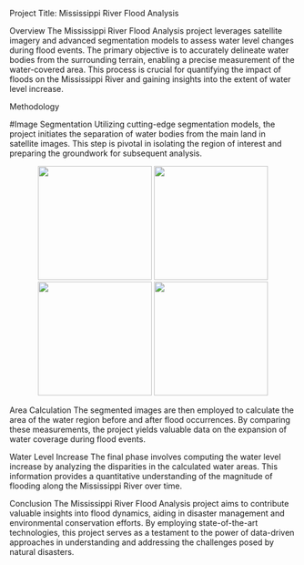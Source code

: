 Project Title: Mississippi River Flood Analysis

Overview
The Mississippi River Flood Analysis project leverages satellite imagery and advanced segmentation models to assess water level changes during flood events. The primary objective is to accurately delineate water bodies from the surrounding terrain, enabling a precise measurement of the water-covered area. This process is crucial for quantifying the impact of floods on the Mississippi River and gaining insights into the extent of water level increase.

Methodology

#Image Segmentation
Utilizing cutting-edge segmentation models, the project initiates the separation of water bodies from the main land in satellite images. This step is pivotal in isolating the region of interest and preparing the groundwork for subsequent analysis.

<p align="center">
<img width="200" height="200" src="https://github.com/shivanshsinghal-22/shivanshsinghal-22/assets/134637978/492137f4-417e-410c-900d-df0a1ff191e7">
<img width="200" height="200" src="https://github.com/shivanshsinghal-22/shivanshsinghal-22/assets/134637978/ef8f849a-a880-4a18-b4f4-191cd20faba2">
<img width="200" height="200" src="https://github.com/shivanshsinghal-22/shivanshsinghal-22/assets/134637978/b74aebcc-d0db-49f3-9443-1dde4d708b1e">
<img width="200" height="200" src="https://github.com/shivanshsinghal-22/shivanshsinghal-22/assets/134637978/3321a90a-3dbf-4478-a67e-7b9f7a582eda">
</p>

Area Calculation
The segmented images are then employed to calculate the area of the water region before and after flood occurrences. By comparing these measurements, the project yields valuable data on the expansion of water coverage during flood events.

Water Level Increase
The final phase involves computing the water level increase by analyzing the disparities in the calculated water areas. This information provides a quantitative understanding of the magnitude of flooding along the Mississippi River over time.

Conclusion
The Mississippi River Flood Analysis project aims to contribute valuable insights into flood dynamics, aiding in disaster management and environmental conservation efforts. By employing state-of-the-art technologies, this project serves as a testament to the power of data-driven approaches in understanding and addressing the challenges posed by natural disasters.
